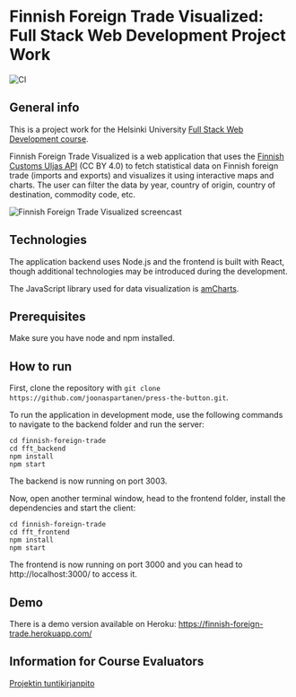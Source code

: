 # Finnish Foreign Trade Visualized: Full Stack Web Development Project Work

![CI](https://github.com/joonaspartanen/finnish-foreign-trade/workflows/CI/badge.svg)

## General info

This is a project work for the Helsinki University [Full Stack Web Development course](https://fullstackopen.com/en/).

Finnish Foreign Trade Visualized is a web application that uses the [Finnish Customs Uljas API](https://tulli.fi/en/statistics/uljas-api) (CC BY 4.0) to fetch statistical data on Finnish foreign trade (imports and exports) and visualizes it using interactive maps and charts. The user can filter the data by year, country of origin, country of destination, commodity code, etc.

![Finnish Foreign Trade Visualized screencast](https://github.com/joonaspartanen/finnish-foreign-trade/blob/master/screencast.png)

## Technologies

The application backend uses Node.js and the frontend is built with React, though additional technologies may be introduced during the development.

The JavaScript library used for data visualization is [amCharts](https://www.amcharts.com/).

## Prerequisites

Make sure you have node and npm installed.

## How to run

First, clone the repository with `git clone https://github.com/joonaspartanen/press-the-button.git`.

To run the application in development mode, use the following commands to navigate to the backend folder and run the server:

```
cd finnish-foreign-trade
cd fft_backend
npm install
npm start
```

The backend is now running on port 3003.

Now, open another terminal window, head to the frontend folder, install the dependencies and start the client:

```
cd finnish-foreign-trade
cd fft_frontend
npm install
npm start
```

The frontend is now running on port 3000 and you can head to http://localhost:3000/ to access it.

## Demo

There is a demo version available on Heroku: https://finnish-foreign-trade.herokuapp.com/

## Information for Course Evaluators

[Projektin tuntikirjanpito](https://github.com/joonaspartanen/finnish-foreign-trade/blob/master/tuntikirjanpito.md)
